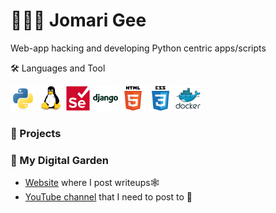 # 👨🏿‍💻 Jomari Gee
Web-app hacking and developing Python centric apps/scripts

🛠️ Languages and Tool
<i class="devicon-devicon-plain"></i>

<img src="https://github.com/devicons/devicon/blob/master/icons/python/python-original.svg" height="40" width="40"> <img src="https://github.com/devicons/devicon/blob/master/icons/linux/linux-original.svg" height="40" width="40"> <img src="https://github.com/devicons/devicon/blob/master/icons/selenium/selenium-original.svg" height="40" width="40"> <img src="https://github.com/devicons/devicon/blob/master/icons/django/django-plain-wordmark.svg" height="40" width="40"> <img src="https://github.com/devicons/devicon/blob/master/icons/html5/html5-original-wordmark.svg" height="40" width="40"> <img src="https://github.com/devicons/devicon/blob/master/icons/css3/css3-original-wordmark.svg" height="40" width="40"> <img src="https://github.com/devicons/devicon/blob/master/icons/docker/docker-original-wordmark.svg" height="40" width="40">
### 🚧 Projects

### 🥦 My Digital Garden 

- <a href="https://jomarigee.github.io/">Website</a> where I post writeups🕸️
- <a href="https://www.youtube.com/c/JomariGee/videos">YouTube channel</a> that I need to post to 🎥
